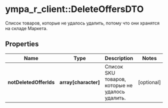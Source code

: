 # ympa_r_client::DeleteOffersDTO

Список товаров, которые не удалось удалить, потому что они хранятся на складе Маркета.

## Properties
Name | Type | Description | Notes
------------ | ------------- | ------------- | -------------
**notDeletedOfferIds** | **array[character]** | Список SKU товаров, которые не удалось удалить. | [optional] 


